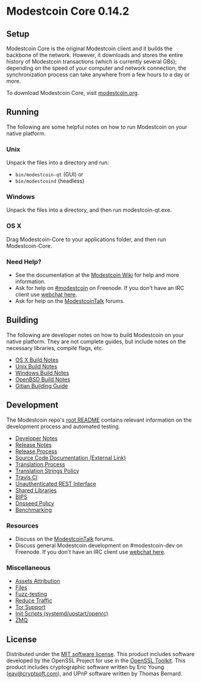 Modestcoin Core 0.14.2
=====================

Setup
---------------------
Modestcoin Core is the original Modestcoin client and it builds the backbone of the network. However, it downloads and stores the entire history of Modestcoin transactions (which is currently several GBs); depending on the speed of your computer and network connection, the synchronization process can take anywhere from a few hours to a day or more.

To download Modestcoin Core, visit [modestcoin.org](https://modestcoin.org).

Running
---------------------
The following are some helpful notes on how to run Modestcoin on your native platform.

### Unix

Unpack the files into a directory and run:

- `bin/modestcoin-qt` (GUI) or
- `bin/modestcoind` (headless)

### Windows

Unpack the files into a directory, and then run modestcoin-qt.exe.

### OS X

Drag Modestcoin-Core to your applications folder, and then run Modestcoin-Core.

### Need Help?

* See the documentation at the [Modestcoin Wiki](https://modestcoin.info/)
for help and more information.
* Ask for help on [#modestcoin](http://webchat.freenode.net?channels=modestcoin) on Freenode. If you don't have an IRC client use [webchat here](http://webchat.freenode.net?channels=modestcoin).
* Ask for help on the [ModestcoinTalk](https://modestcointalk.io/) forums.

Building
---------------------
The following are developer notes on how to build Modestcoin on your native platform. They are not complete guides, but include notes on the necessary libraries, compile flags, etc.

- [OS X Build Notes](build-osx.md)
- [Unix Build Notes](build-unix.md)
- [Windows Build Notes](build-windows.md)
- [OpenBSD Build Notes](build-openbsd.md)
- [Gitian Building Guide](gitian-building.md)

Development
---------------------
The Modestcoin repo's [root README](/README.md) contains relevant information on the development process and automated testing.

- [Developer Notes](developer-notes.md)
- [Release Notes](release-notes.md)
- [Release Process](release-process.md)
- [Source Code Documentation (External Link)](https://dev.visucore.com/modestcoin/doxygen/)
- [Translation Process](translation_process.md)
- [Translation Strings Policy](translation_strings_policy.md)
- [Travis CI](travis-ci.md)
- [Unauthenticated REST Interface](REST-interface.md)
- [Shared Libraries](shared-libraries.md)
- [BIPS](bips.md)
- [Dnsseed Policy](dnsseed-policy.md)
- [Benchmarking](benchmarking.md)

### Resources
* Discuss on the [ModestcoinTalk](https://modestcointalk.io/) forums.
* Discuss general Modestcoin development on #modestcoin-dev on Freenode. If you don't have an IRC client use [webchat here](http://webchat.freenode.net/?channels=modestcoin-dev).

### Miscellaneous
- [Assets Attribution](assets-attribution.md)
- [Files](files.md)
- [Fuzz-testing](fuzzing.md)
- [Reduce Traffic](reduce-traffic.md)
- [Tor Support](tor.md)
- [Init Scripts (systemd/upstart/openrc)](init.md)
- [ZMQ](zmq.md)

License
---------------------
Distributed under the [MIT software license](/COPYING).
This product includes software developed by the OpenSSL Project for use in the [OpenSSL Toolkit](https://www.openssl.org/). This product includes
cryptographic software written by Eric Young ([eay@cryptsoft.com](mailto:eay@cryptsoft.com)), and UPnP software written by Thomas Bernard.
